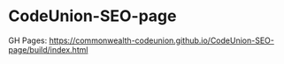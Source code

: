 # CodeUnion-SEO-page
GH Pages: https://commonwealth-codeunion.github.io/CodeUnion-SEO-page/build/index.html
